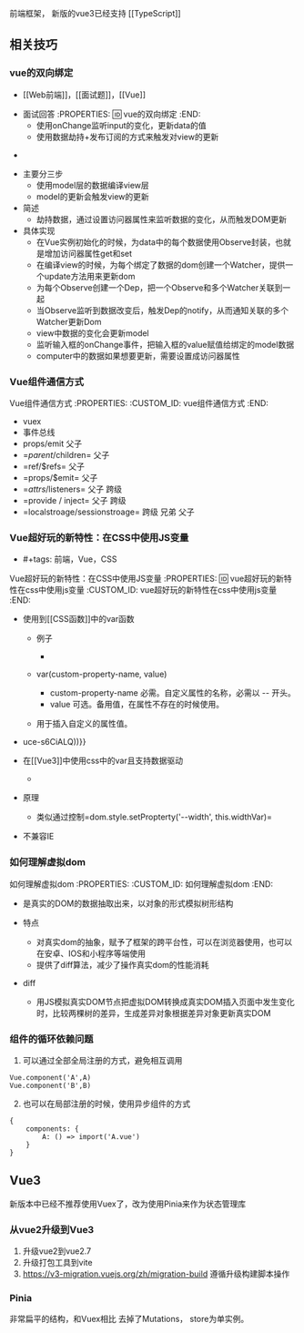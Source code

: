 前端框架， 新版的vue3已经支持 [[TypeScript]]

## 相关技巧
### vue的双向绑定

* [[Web前端]]，[[面试题]]，[[Vue]]
+ 面试回答
:PROPERTIES:
:id: vue的双向绑定
:END:
    * 使用onChange监听input的变化，更新data的值
    * 使用数据劫持+发布订阅的方式来触发对view的更新

-
+ 主要分三步
    * 使用model层的数据编译view层
    * model的更新会触发view的更新
+ 简述
    * 劫持数据，通过设置访问器属性来监听数据的变化，从而触发DOM更新
+ 具体实现
    * 在Vue实例初始化的时候，为data中的每个数据使用Observe封装，也就是增加访问器属性get和set
    * 在编译view的时候，为每个绑定了数据的dom创建一个Watcher，提供一个update方法用来更新dom
    * 为每个Observe创建一个Dep，把一个Observe和多个Watcher关联到一起
    * 当Observe监听到数据改变后，触发Dep的notify，从而通知关联的多个Watcher更新Dom
    * view中数据的变化会更新model
    * 监听输入框的onChange事件，把输入框的value赋值给绑定的model数据
    * computer中的数据如果想要更新，需要设置成访问器属性




### Vue组件通信方式

Vue组件通信方式
   :PROPERTIES:
   :CUSTOM_ID: vue组件通信方式
   :END:

- vuex
- 事件总线
- props/emit 父子
- =$parent/$children= 父子
- =ref/$refs= 父子
- =props/$emit= 父子
- =$attrs /$listeners= 父子 跨级
- =provide / inject= 父子 跨级
- =localstroage/sessionstroage= 跨级 兄弟 父子





### Vue超好玩的新特性：在CSS中使用JS变量
* #+tags: 前端，Vue，CSS

Vue超好玩的新特性：在CSS中使用JS变量
:PROPERTIES:
:id: vue超好玩的新特性在css中使用js变量
   :CUSTOM_ID: vue超好玩的新特性在css中使用js变量
:END:

- 使用到[[CSS函数]]中的var函数

  - 例子

    - ```css

  - var(custom-property-name, value)

    - custom-property-name 必需。自定义属性的名称，必需以 -- 开头。
    - value 可选。备用值，在属性不存在的时候使用。

  - 用于插入自定义的属性值。

- uce-s6CiALQ))}}
- 在[[Vue3]]中使用css中的var且支持数据驱动

  - ```html

- 原理

  - 类似通过控制=dom.style.setPropterty('--width', this.widthVar)=

- 不兼容IE




### 如何理解虚拟dom

如何理解虚拟dom
   :PROPERTIES:
   :CUSTOM_ID: 如何理解虚拟dom
   :END:

- 是真实的DOM的数据抽取出来，以对象的形式模拟树形结构
- 特点

  - 对真实dom的抽象，赋予了框架的跨平台性，可以在浏览器使用，也可以在安卓、IOS和小程序等端使用
  - 提供了diff算法，减少了操作真实dom的性能消耗

- diff

  - 用JS模拟真实DOM节点把虚拟DOM转换成真实DOM插入页面中发生变化时，比较两棵树的差异，生成差异对象根据差异对象更新真实DOM

### 组件的循环依赖问题
1. 可以通过全部全局注册的方式，避免相互调用
```
Vue.component('A',A)
Vue.component('B',B)
```

2. 也可以在局部注册的时候，使用异步组件的方式
```
{
	components: {
		A: () => import('A.vue')
	}
}
```


## Vue3
新版本中已经不推荐使用Vuex了，改为使用Pinia来作为状态管理库

### 从vue2升级到Vue3

1. 升级vue2到vue2.7
2. 升级打包工具到vite
3. https://v3-migration.vuejs.org/zh/migration-build 遵循升级构建脚本操作

### Pinia
非常扁平的结构，和Vuex相比 去掉了Mutations， store为单实例。